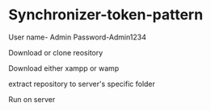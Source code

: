 # Synchronizer-token-pattern

User name- Admin Password-Admin1234

Download or clone reository

Download either xampp or wamp

extract repository to server's specific folder

Run on server
